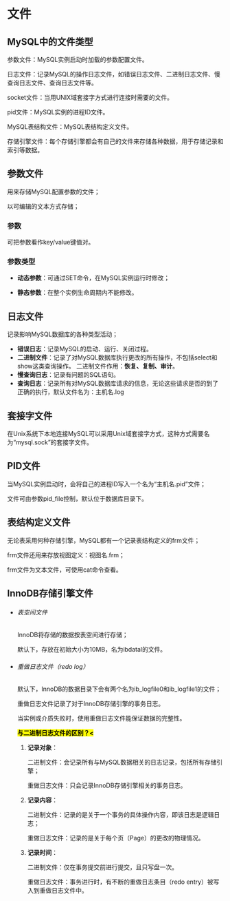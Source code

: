 # 文件

## MySQL中的文件类型

参数文件：MySQL实例启动时加载的参数配置文件。

日志文件：记录MySQL的操作日志文件，如错误日志文件、二进制日志文件、慢查询日志文件、查询日志文件等。

socket文件：当用UNIX域套接字方式进行连接时需要的文件。

pid文件：MySQL实例的进程ID文件。

MySQL表结构文件：MySQL表结构定义文件。

存储引擎文件：每个存储引擎都会有自己的文件来存储各种数据，用于存储记录和索引等数据。

## 参数文件

用来存储MySQL配置参数的文件；

以可编辑的文本方式存储；

### 参数

可把参数看作key/value键值对。

### 参数类型

- **动态参数**：可通过SET命令，在MySQL实例运行时修改；

- **静态参数**：在整个实例生命周期内不能修改。

## 日志文件

记录影响MySQL数据库的各种类型活动；

- **错误日志**：记录MySQL的启动、运行、关闭过程。
- **二进制文件**：记录了对MySQL数据库执行更改的所有操作，不包括select和show这类查询操作。 二进制文件作用：**恢复、复制、审计**。
- **慢查询日志**：记录有问题的SQL语句。
- **查询日志**：记录所有对MySQL数据库请求的信息，无论这些请求是否的到了正确的执行，默认文件名为：主机名.log

## 套接字文件

在Unix系统下本地连接MySQL可以采用Unix域套接字方式，这种方式需要名为“mysql.sock”的套接字文件。

## PID文件

当MySQL实例启动时，会将自己的进程ID写入一个名为“主机名.pid”文件；

文件可由参数pid_file控制，默认位于数据库目录下。

## 表结构定义文件

无论表采用何种存储引擎，MySQL都有一个记录表结构定义的frm文件；

frm文件还用来存放视图定义：视图名.frm；

frm文件为文本文件，可使用cat命令查看。

## InnoDB存储引擎文件

- ###### 表空间文件
  
  InnoDB将存储的数据按表空间进行存储；
  
  默认下，存放在初始大小为10MB，名为ibdatal的文件。

- ###### 重做日志文件（redo log）
  
  默认下，InnoDB的数据目录下会有两个名为ib_logfile0和ib_logfile1的文件；
  
  重做日志文件记录了对于InnoDB存储引擎的事务日志。
  
  当实例或介质失败时，使用重做日志文件能保证数据的完整性。
  
  **<mark>与二进制日志文件的区别？<**
  
  1. **记录对象**：
     
     二进制文件：会记录所有与MySQL数据相关的日志记录，包括所有存储引擎；
     
     重做日志文件：只会记录InnoDB存储引擎相关的事务日志。
  
  2. **记录内容**：
     
     二进制文件：记录的是关于一个事务的具体操作内容，即该日志是逻辑日志；
     
     重做日志文件：记录的是关于每个页（Page）的更改的物理情况。
  
  3. **记录时间**：
     
     二进制文件：仅在事务提交前进行提交，且只写盘一次。
     
     重做日志文件：事务进行时，有不断的重做日志条目（redo entry）被写入到重做日志文件中。
